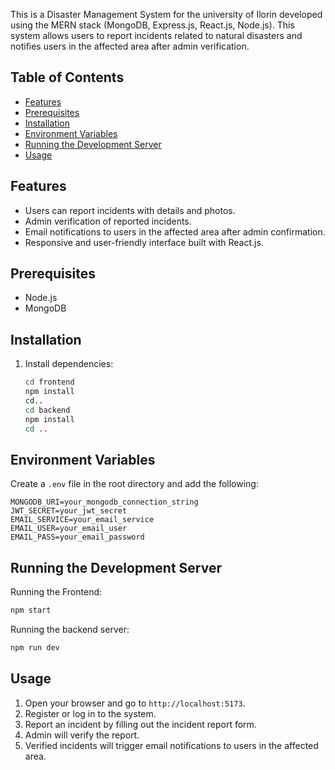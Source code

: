 
This is a Disaster Management System for the university of Ilorin developed using the MERN stack (MongoDB, Express.js, React.js, Node.js). This system allows users to report incidents related to natural disasters and notifies users in the affected area after admin verification.

## Table of Contents

- [Features](#features)
- [Prerequisites](#prerequisites)
- [Installation](#installation)
- [Environment Variables](#environment-variables)
- [Running the Development Server](#running-the-development-server)
- [Usage](#usage)

## Features

- Users can report incidents with details and photos.
- Admin verification of reported incidents.
- Email notifications to users in the affected area after admin confirmation.
- Responsive and user-friendly interface built with React.js.

## Prerequisites

- Node.js
- MongoDB

## Installation

1. Install dependencies:
   ```bash
   cd frontend
   npm install
   cd..
   cd backend
   npm install
   cd ..
   ```

## Environment Variables

Create a `.env` file in the root directory and add the following:

```plaintext
MONGODB_URI=your_mongodb_connection_string
JWT_SECRET=your_jwt_secret
EMAIL_SERVICE=your_email_service
EMAIL_USER=your_email_user
EMAIL_PASS=your_email_password
```

## Running the Development Server

Running the Frontend:

```bash
npm start
```

Running the backend server:

```bash
npm run dev
```

## Usage

1. Open your browser and go to `http://localhost:5173`.
2. Register or log in to the system.
3. Report an incident by filling out the incident report form.
4. Admin will verify the report.
5. Verified incidents will trigger email notifications to users in the affected area.

